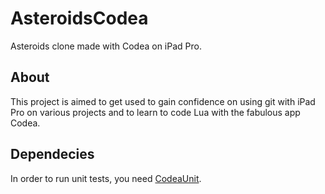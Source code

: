 # AsteroidsCodea
Asteroids clone made with Codea on iPad Pro.

## About
This project is aimed to get used to gain confidence on using git with iPad Pro on various projects and to learn to code Lua with the fabulous app Codea.

## Dependecies

In order to run unit tests, you need [CodeaUnit](https://github.com/jakesankey/CodeaUnit).